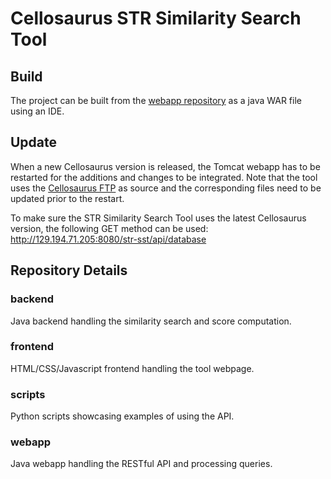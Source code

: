 Cellosaurus STR Similarity Search Tool
======

Build
------

The project can be built from the [webapp repository](https://github.com/calipho-sib/cellosaurus-STR-similarity-search-tool/tree/master/webapp) as a java WAR file using an IDE. 

Update
------

When a new Cellosaurus version is released, the Tomcat webapp has to be restarted for the additions and changes to be integrated. Note that the tool uses the [Cellosaurus FTP](ftp://ftp.expasy.org/databases/cellosaurus) as source and the corresponding files need to be updated prior to the restart.

To make sure the STR Similarity Search Tool uses the latest Cellosaurus version, the following GET method can be used:
http://129.194.71.205:8080/str-sst/api/database

Repository Details
------

### backend

Java backend handling the similarity search and score computation.

### frontend

HTML/CSS/Javascript frontend handling the tool webpage.

### scripts

Python scripts showcasing examples of using the API.

### webapp

Java webapp handling the RESTful API and processing queries.
